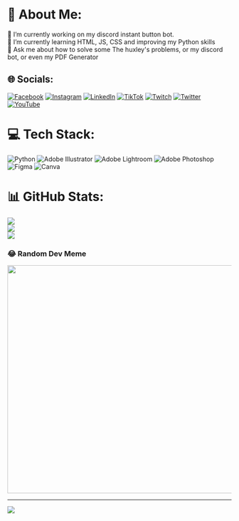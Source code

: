 # 💫 About Me:
🔭 I’m currently working on my discord instant button bot.<br>🌱 I’m currently learning HTML, JS, CSS and improving my Python skills<br>💬 Ask me about how to solve some The huxley's problems, or my discord bot, or even my PDF Generator<br>


## 🌐 Socials:
[![Facebook](https://img.shields.io/badge/Facebook-%231877F2.svg?logo=Facebook&logoColor=white)](https://facebook.com/snowedz) [![Instagram](https://img.shields.io/badge/Instagram-%23E4405F.svg?logo=Instagram&logoColor=white)](https://instagram.com/snowedz) [![LinkedIn](https://img.shields.io/badge/LinkedIn-%230077B5.svg?logo=linkedin&logoColor=white)](https://linkedin.com/in/snowedz) [![TikTok](https://img.shields.io/badge/TikTok-%23000000.svg?logo=TikTok&logoColor=white)](https://tiktok.com/@snowedz) [![Twitch](https://img.shields.io/badge/Twitch-%239146FF.svg?logo=Twitch&logoColor=white)](https://twitch.tv/snowedz) [![Twitter](https://img.shields.io/badge/Twitter-%231DA1F2.svg?logo=Twitter&logoColor=white)](https://twitter.com/tylensnow) [![YouTube](https://img.shields.io/badge/YouTube-%23FF0000.svg?logo=YouTube&logoColor=white)](https://youtube.com/user/KillSwitchBRHD) 

# 💻 Tech Stack:
![Python](https://img.shields.io/badge/python-3670A0?style=for-the-badge&logo=python&logoColor=ffdd54) ![Adobe Illustrator](https://img.shields.io/badge/adobeillustrator-%23FF9A00.svg?style=for-the-badge&logo=adobeillustrator&logoColor=white) ![Adobe Lightroom](https://img.shields.io/badge/Adobe%20Lightroom-31A8FF.svg?style=for-the-badge&logo=Adobe%20Lightroom&logoColor=white) ![Adobe Photoshop](https://img.shields.io/badge/adobephotoshop-%2331A8FF.svg?style=for-the-badge&logo=adobephotoshop&logoColor=white) 	![Figma](https://img.shields.io/badge/figma-%23F24E1E.svg?style=for-the-badge&logo=figma&logoColor=white) ![Canva](https://img.shields.io/badge/Canva-%2300C4CC.svg?style=for-the-badge&logo=Canva&logoColor=white)
# 📊 GitHub Stats:
![](https://github-readme-stats.vercel.app/api?username=snowedz&theme=dark&hide_border=false&include_all_commits=true&count_private=false)<br/>
![](https://github-readme-streak-stats.herokuapp.com/?user=snowedz&theme=dark&hide_border=false)<br/>
![](https://github-readme-stats.vercel.app/api/top-langs/?username=snowedz&theme=dark&hide_border=false&include_all_commits=true&count_private=false&layout=compact)

### 😂 Random Dev Meme
<img src="https://random-memer.herokuapp.com/" width="512px"/>

---
[![](https://visitcount.itsvg.in/api?id=snowedz&icon=0&color=8)](https://visitcount.itsvg.in)
